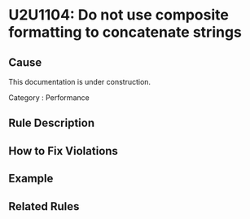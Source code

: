 # U2U1104: Do not use composite formatting to concatenate strings

## Cause

This documentation is under construction.

Category : Performance

## Rule Description



## How to Fix Violations



## Example



## Related Rules
